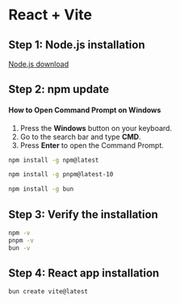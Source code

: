# React + Vite

## Step 1: Node.js installation
[Node.js download](https://nodejs.org/dist/v23.6.0/node-v23.6.0-x64.msi)

## Step 2: npm update
#### How to Open Command Prompt on Windows

1. Press the **Windows** button on your keyboard.
2. Go to the search bar and type **CMD**.
3. Press **Enter** to open the Command Prompt.
```bash
npm install -g npm@latest
```

```bash
npm install -g pnpm@latest-10
```
```bash
npm install -g bun
```
## Step 3: Verify the installation
```bash
npm -v
pnpm -v
bun -v
```

## Step 4: React app installation
```bash
bun create vite@latest
```




